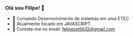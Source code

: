 ### Olá sou Filipe! 👋

- 🔭 Cursando Desenvolvimento de sistemas em uma ETEC
- 🌱 Atualmente focado em JAVASCRIPT.
- 👯 Contate-me no email: felipesottili32@gmail.com

